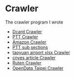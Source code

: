 # Crawler
The crawler program I wrote 

* [Dcard Crawler](https://github.com/h30306/Crawler/blob/master/Dcard%20爬蟲.ipynb)
* [PTT Crawler](https://github.com/h30306/Crawler/blob/master/PTT_crawler.ipynb)
* [Amazon Crawler](https://github.com/h30306/Crawler/blob/master/amazon爬蟲.ipynb)
* [PTT sub sections](https://github.com/h30306/Crawler/blob/master/disp(PTT副版).py)
* [taoyuan airport xlsx Crawler](https://github.com/h30306/Crawler/blob/master/download%20xlsx.ipynb)
* [cnyes article Crawler](https://github.com/h30306/Crawler/blob/master/get_articles.ipynb)
* [Ruten Crawler](https://github.com/h30306/Crawler/blob/master/ruten_crawler.ipynb)
* [OpenData Taipei Crawler](https://github.com/h30306/Crawler/blob/master/爬蟲selenium換頁.ipynb)
